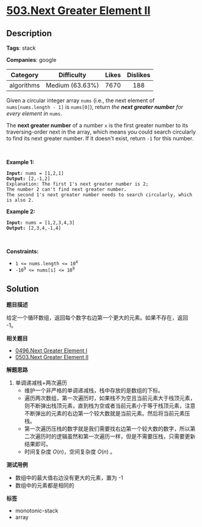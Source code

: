 # [503.Next Greater Element II](https://leetcode.com/problems/next-greater-element-ii/description/)

## Description

**Tags**: stack

**Companies**: google

|  Category  |   Difficulty    | Likes | Dislikes |
| :--------: | :-------------: | :---: | :------: |
| algorithms | Medium (63.63%) | 7670  |   188    |

<p>Given a circular integer array <code>nums</code> (i.e., the next element of <code>nums[nums.length - 1]</code> is <code>nums[0]</code>), return <em>the <strong>next greater number</strong> for every element in</em> <code>nums</code>.</p>
<p>The <strong>next greater number</strong> of a number <code>x</code> is the first greater number to its traversing-order next in the array, which means you could search circularly to find its next greater number. If it doesn&#39;t exist, return <code>-1</code> for this number.</p>
<p>&nbsp;</p>
<p><strong class="example">Example 1:</strong></p>
<pre><code><strong>Input:</strong> nums = [1,2,1]
<strong>Output:</strong> [2,-1,2]
Explanation: The first 1&#39;s next greater number is 2;
The number 2 can&#39;t find next greater number.
The second 1&#39;s next greater number needs to search circularly, which is also 2.</code></pre>
<p><strong class="example">Example 2:</strong></p>
<pre><code><strong>Input:</strong> nums = [1,2,3,4,3]
<strong>Output:</strong> [2,3,4,-1,4]</code></pre>
<p>&nbsp;</p>
<p><strong>Constraints:</strong></p>
<ul>
  <li><code>1 &lt;= nums.length &lt;= 10<sup>4</sup></code></li>
  <li><code>-10<sup>9</sup> &lt;= nums[i] &lt;= 10<sup>9</sup></code></li>
</ul>

## Solution

**题目描述**

给定一个循环数组，返回每个数字右边第一个更大的元素。如果不存在，返回 -1。

**相关题目**

- [0496.Next Greater Element I](0496.next-greater-element-i.md)
- [0503.Next Greater Element II](0503.next-greater-element-ii.md)

**解题思路**

1. 单调递减栈+两次遍历
   - 维护一个非严格的单调递减栈，栈中存放的是数组的下标。
   - 遍历两次数组，第一次遍历时，如果栈不为空且当前元素大于栈顶元素，则不断弹出栈顶元素，直到栈为空或者当前元素小于等于栈顶元素，注意不断弹出的元素的右边第一个较大数就是当前元素。然后将当前元素压栈。
   - 第一次遍历压栈的数字就是我们需要找右边第一个较大数的数字，所以第二次遍历时的逻辑虽然和第一次遍历一样，但是不需要压栈，只需要更新结果即可。
   - 时间复杂度 $O(n)$，空间复杂度 $O(n)$ 。

**测试用例**

- 数组中的最大值右边没有更大的元素，置为 -1
- 数组中的元素都是相同的

**标签**

- monotonic-stack
- array
